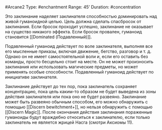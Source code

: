 #Arcane2
Type: #enchantment
Range: 45’
Duration: #concentration

Это заклинание наделяет заклинателя способностью доминировать над живой гуманоидной целью. Цель должна сделать спасбросок от заклинания. Если бросок проходит успешно, заклинание не оказывает на существо никакого эффекта. Если бросок провален, гуманоид становится [[Dominated (Подавленный)]].

Подавленный гуманоид действует по воле заклинателя, выполняя все его мысленные приказы, включая движение, бегство, разговор и т. д. Однако он не имеет самостоятельной воли и, если его оставить без команды, просто бесцельно стоит на месте. Он не может произносить заклинания или использовать магические предметы, но может применять особые способности. Подавленный гуманоид действует по инициативе заклинателя.

Заклинание действует до тех пор, пока заклинатель сохраняет концентрацию, пока цель каким-то образом не будет выведена из зоны действия заклинателя или пока оно не будет развеяно. Заклинание может быть развеяно обычным способом, его можно обнаружить с помощью [[Discern bewitchment+]], но нельзя обнаружить с помощью [[Discern Magic]]. После окончания действия заклинания пораженные гуманоиды будут враждебно относиться к заклинателю, если только заклинатель не является жрицей Насга (смотри Аксиомы 11).